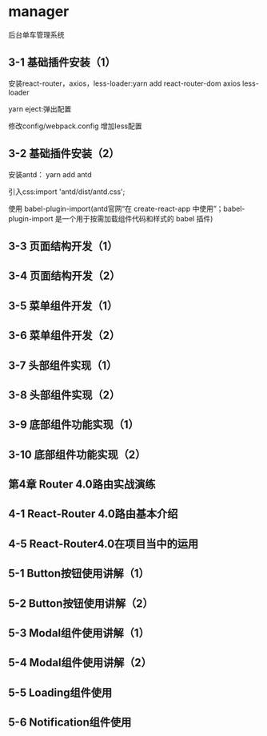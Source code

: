 # manager
后台单车管理系统
<h2>3-1 基础插件安装（1）</h2>
<p>安装react-router，axios，less-loader:yarn add react-router-dom axios less-loader</p>
<p>yarn eject:弹出配置</p>
<p>修改config/webpack.config 增加less配置</p>
<h2>3-2 基础插件安装（2）</h2>
<p>安装antd： yarn add antd</p>
<p>引入css:import 'antd/dist/antd.css';</p>
<p>使用 babel-plugin-import(antd官网“在 create-react-app 中使用”；babel-plugin-import 是一个用于按需加载组件代码和样式的 babel 插件)</p>
<h2>3-3 页面结构开发（1）</h2>
<h2>3-4 页面结构开发（2）</h2>
<h2>3-5 菜单组件开发（1）</h2>
<h2>3-6 菜单组件开发（2）</h2>
<h2>3-7 头部组件实现（1）</h2>
<h2>3-8 头部组件实现（2）</h2>
<h2>3-9 底部组件功能实现（1）</h2>
<h2>3-10 底部组件功能实现（2）</h2>
<h2>第4章 Router 4.0路由实战演练</h2>
<h2>4-1 React-Router 4.0路由基本介绍</h2>
<h2>4-5 React-Router4.0在项目当中的运用</h2>
<h2>5-1 Button按钮使用讲解（1）</h2>
<h2>5-2 Button按钮使用讲解（2）</h2>
<h2>5-3 Modal组件使用讲解（1）</h2>
<h2>5-4 Modal组件使用讲解（2）</h2>
<h2>5-5 Loading组件使用</h2>
<h2>5-6 Notification组件使用</h2>
<p></p>
<p></p>
<p></p>
<p></p>
<p></p>
<p></p>
<p></p>
<p></p>
<p></p>
<p></p>
